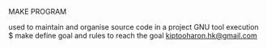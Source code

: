 MAKE PROGRAM

used to maintain and organise source code in a project
GNU tool
execution
	$ make
define goal and rules to reach the goal
<email><kiptooharon.hk@gmail.com>
